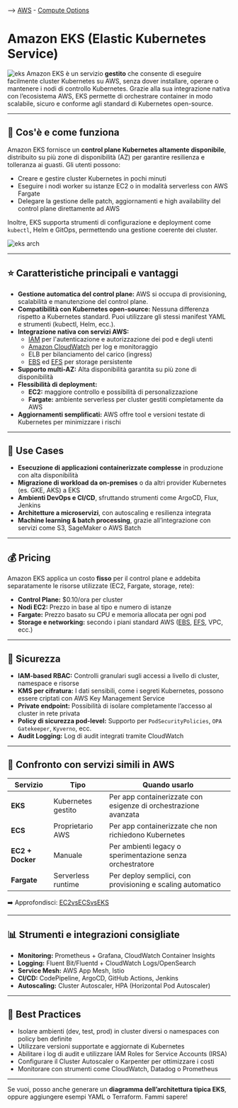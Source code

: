 --> [AWS](AWS.md)  -  [Compute Options](AWS-Compute-Options.md)
# Amazon EKS (Elastic Kubernetes Service)

![eks](eks.jpg)
Amazon EKS è un servizio **gestito** che consente di eseguire facilmente cluster Kubernetes su AWS, senza dover installare, operare o mantenere i nodi di controllo Kubernetes. Grazie alla sua integrazione nativa con l’ecosistema AWS, EKS permette di orchestrare container in modo scalabile, sicuro e conforme agli standard di Kubernetes open-source.

---

## 🔧 Cos'è e come funziona

Amazon EKS fornisce un **control plane Kubernetes altamente disponibile**, distribuito su più zone di disponibilità (AZ) per garantire resilienza e tolleranza ai guasti. Gli utenti possono:

- Creare e gestire cluster Kubernetes in pochi minuti
- Eseguire i nodi worker su istanze EC2 o in modalità serverless con AWS Fargate
- Delegare la gestione delle patch, aggiornamenti e high availability del control plane direttamente ad AWS

Inoltre, EKS supporta strumenti di configurazione e deployment come `kubectl`, Helm e GitOps, permettendo una gestione coerente dei cluster.

![eks arch](Architecture-of-EKS.webp)

---

## ⭐ Caratteristiche principali e vantaggi

- **Gestione automatica del control plane:** AWS si occupa di provisioning, scalabilità e manutenzione del control plane.
- **Compatibilità con Kubernetes open-source:** Nessuna differenza rispetto a Kubernetes standard. Puoi utilizzare gli stessi manifest YAML e strumenti (kubectl, Helm, ecc.).
- **Integrazione nativa con servizi AWS:**
  - [IAM](AWS-IAM.md) per l'autenticazione e autorizzazione dei pod e degli utenti
  - [Amazon CloudWatch](Amazon-CloudWatch.md) per log e monitoraggio
  - ELB per bilanciamento del carico (ingress)
  - [EBS](Amazon-EBS.md) ed [EFS](Amazon-EFS.md) per storage persistente
- **Supporto multi-AZ:** Alta disponibilità garantita su più zone di disponibilità
- **Flessibilità di deployment:** 
  - **EC2:** maggiore controllo e possibilità di personalizzazione
  - **Fargate:** ambiente serverless per cluster gestiti completamente da AWS
- **Aggiornamenti semplificati:** AWS offre tool e versioni testate di Kubernetes per minimizzare i rischi

---

## 🚀 Use Cases

- **Esecuzione di applicazioni containerizzate complesse** in produzione con alta disponibilità
- **Migrazione di workload da on-premises** o da altri provider Kubernetes (es. GKE, AKS) a EKS
- **Ambienti DevOps e CI/CD**, sfruttando strumenti come ArgoCD, Flux, Jenkins
- **Architetture a microservizi**, con autoscaling e resilienza integrata
- **Machine learning & batch processing**, grazie all’integrazione con servizi come S3, SageMaker o AWS Batch

---

## 💰 Pricing

Amazon EKS applica un costo **fisso** per il control plane e addebita separatamente le risorse utilizzate (EC2, Fargate, storage, rete):

- **Control Plane:** $0.10/ora per cluster
- **Nodi EC2:** Prezzo in base al tipo e numero di istanze
- **Fargate:** Prezzo basato su CPU e memoria allocata per ogni pod
- **Storage e networking:** secondo i piani standard AWS ([EBS](Amazon-EBS.md), [EFS](Amazon-EFS.md), VPC, ecc.)


---

## 🔐 Sicurezza

- **IAM-based RBAC:** Controlli granulari sugli accessi a livello di cluster, namespace e risorse
- **KMS per cifratura:** I dati sensibili, come i segreti Kubernetes, possono essere criptati con AWS Key Management Service
- **Private endpoint:** Possibilità di isolare completamente l’accesso al cluster in rete privata
- **Policy di sicurezza pod-level:** Supporto per `PodSecurityPolicies`, `OPA Gatekeeper`, `Kyverno`, ecc.
- **Audit Logging:** Log di audit integrati tramite CloudWatch

---

## 🔄 Confronto con servizi simili in AWS

| Servizio         | Tipo               | Quando usarlo                                               |
|------------------|--------------------|-------------------------------------------------------------|
| **EKS**          | Kubernetes gestito | Per app containerizzate con esigenze di orchestrazione avanzata |
| **ECS**          | Proprietario AWS   | Per app containerizzate che non richiedono Kubernetes       |
| **EC2 + Docker** | Manuale            | Per ambienti legacy o sperimentazione senza orchestratore   |
| **Fargate**      | Serverless runtime | Per deploy semplici, con provisioning e scaling automatico  |

➡️ Approfondisci: [EC2vsECSvsEKS](EC2vsECSvsEKS.md)

---

## 📊 Strumenti e integrazioni consigliate

- **Monitoring:** Prometheus + Grafana, CloudWatch Container Insights
- **Logging:** Fluent Bit/Fluentd + CloudWatch Logs/OpenSearch
- **Service Mesh:** AWS App Mesh, Istio
- **CI/CD:** CodePipeline, ArgoCD, GitHub Actions, Jenkins
- **Autoscaling:** Cluster Autoscaler, HPA (Horizontal Pod Autoscaler)

---

## 📌 Best Practices

- Isolare ambienti (dev, test, prod) in cluster diversi o namespaces con policy ben definite
- Utilizzare versioni supportate e aggiornate di Kubernetes
- Abilitare i log di audit e utilizzare IAM Roles for Service Accounts (IRSA)
- Configurare il Cluster Autoscaler o Karpenter per ottimizzare i costi
- Monitorare con strumenti come CloudWatch, Datadog o Prometheus

---

Se vuoi, posso anche generare un **diagramma dell’architettura tipica EKS**, oppure aggiungere esempi YAML o Terraform. Fammi sapere!
